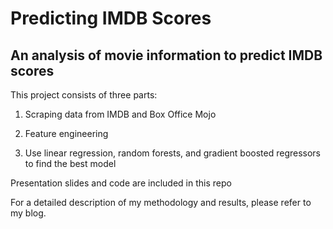# Predicting IMDB Scores
## An analysis of movie information to predict IMDB scores

This project consists of three parts:
1. Scraping data from IMDB and Box Office Mojo

2. Feature engineering

3. Use linear regression, random forests, and gradient boosted regressors to find the best model

Presentation slides and code are included in this repo

For a detailed description of my methodology and results, please refer to my blog.
